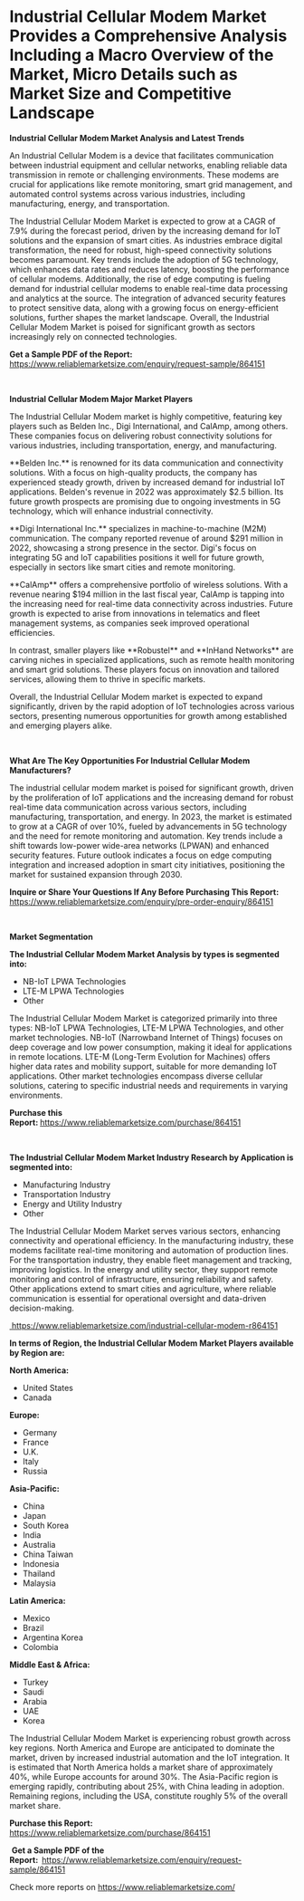 <p><h1>Industrial Cellular Modem Market Provides a Comprehensive Analysis Including a Macro Overview of the Market, Micro Details such as Market Size and Competitive Landscape</h1></p><p><strong>Industrial Cellular Modem Market Analysis and Latest Trends</strong></p>
<p><p>An Industrial Cellular Modem is a device that facilitates communication between industrial equipment and cellular networks, enabling reliable data transmission in remote or challenging environments. These modems are crucial for applications like remote monitoring, smart grid management, and automated control systems across various industries, including manufacturing, energy, and transportation.</p><p>The Industrial Cellular Modem Market is expected to grow at a CAGR of 7.9% during the forecast period, driven by the increasing demand for IoT solutions and the expansion of smart cities. As industries embrace digital transformation, the need for robust, high-speed connectivity solutions becomes paramount. Key trends include the adoption of 5G technology, which enhances data rates and reduces latency, boosting the performance of cellular modems. Additionally, the rise of edge computing is fueling demand for industrial cellular modems to enable real-time data processing and analytics at the source. The integration of advanced security features to protect sensitive data, along with a growing focus on energy-efficient solutions, further shapes the market landscape. Overall, the Industrial Cellular Modem Market is poised for significant growth as sectors increasingly rely on connected technologies.</p></p>
<p><strong>Get a Sample PDF of the Report:&nbsp;</strong> <a href="https://www.reliablemarketsize.com/enquiry/request-sample/864151?utm_campaign=1911&utm_medium=2&utm_source=Github&utm_content=ia&utm_term=20022025&utm_id=industrial-cellular-modem">https://www.reliablemarketsize.com/enquiry/request-sample/864151</a></p>
<p>&nbsp;</p>
<p><strong>Industrial Cellular Modem Major Market Players</strong></p>
<p><p>The Industrial Cellular Modem market is highly competitive, featuring key players such as Belden Inc., Digi International, and CalAmp, among others. These companies focus on delivering robust connectivity solutions for various industries, including transportation, energy, and manufacturing.</p><p>**Belden Inc.** is renowned for its data communication and connectivity solutions. With a focus on high-quality products, the company has experienced steady growth, driven by increased demand for industrial IoT applications. Belden's revenue in 2022 was approximately $2.5 billion. Its future growth prospects are promising due to ongoing investments in 5G technology, which will enhance industrial connectivity.</p><p>**Digi International Inc.** specializes in machine-to-machine (M2M) communication. The company reported revenue of around $291 million in 2022, showcasing a strong presence in the sector. Digi's focus on integrating 5G and IoT capabilities positions it well for future growth, especially in sectors like smart cities and remote monitoring.</p><p>**CalAmp** offers a comprehensive portfolio of wireless solutions. With a revenue nearing $194 million in the last fiscal year, CalAmp is tapping into the increasing need for real-time data connectivity across industries. Future growth is expected to arise from innovations in telematics and fleet management systems, as companies seek improved operational efficiencies.</p><p>In contrast, smaller players like **Robustel** and **InHand Networks** are carving niches in specialized applications, such as remote health monitoring and smart grid solutions. These players focus on innovation and tailored services, allowing them to thrive in specific markets.</p><p>Overall, the Industrial Cellular Modem market is expected to expand significantly, driven by the rapid adoption of IoT technologies across various sectors, presenting numerous opportunities for growth among established and emerging players alike.</p></p>
<p>&nbsp;</p>
<p><strong>What Are The Key Opportunities For Industrial Cellular Modem Manufacturers?</strong></p>
<p><p>The industrial cellular modem market is poised for significant growth, driven by the proliferation of IoT applications and the increasing demand for robust real-time data communication across various sectors, including manufacturing, transportation, and energy. In 2023, the market is estimated to grow at a CAGR of over 10%, fueled by advancements in 5G technology and the need for remote monitoring and automation. Key trends include a shift towards low-power wide-area networks (LPWAN) and enhanced security features. Future outlook indicates a focus on edge computing integration and increased adoption in smart city initiatives, positioning the market for sustained expansion through 2030.</p></p>
<p><strong>Inquire or Share Your Questions If Any Before Purchasing This Report:</strong> <a href="https://www.reliablemarketsize.com/enquiry/pre-order-enquiry/864151?utm_campaign=1911&utm_medium=2&utm_source=Github&utm_content=ia&utm_term=20022025&utm_id=industrial-cellular-modem">https://www.reliablemarketsize.com/enquiry/pre-order-enquiry/864151</a></p>
<p>&nbsp;</p>
<p><strong>Market Segmentation</strong></p>
<p><strong>The Industrial Cellular Modem Market Analysis by types is segmented into:</strong></p>
<p><ul><li>NB-IoT LPWA Technologies</li><li>LTE-M LPWA Technologies</li><li>Other</li></ul></p>
<p><p>The Industrial Cellular Modem Market is categorized primarily into three types: NB-IoT LPWA Technologies, LTE-M LPWA Technologies, and other market technologies. NB-IoT (Narrowband Internet of Things) focuses on deep coverage and low power consumption, making it ideal for applications in remote locations. LTE-M (Long-Term Evolution for Machines) offers higher data rates and mobility support, suitable for more demanding IoT applications. Other market technologies encompass diverse cellular solutions, catering to specific industrial needs and requirements in varying environments.</p></p>
<p><strong>Purchase this Report:&nbsp;</strong><a href="https://www.reliablemarketsize.com/purchase/864151?utm_campaign=1911&utm_medium=2&utm_source=Github&utm_content=ia&utm_term=20022025&utm_id=industrial-cellular-modem">https://www.reliablemarketsize.com/purchase/864151</a></p>
<p>&nbsp;</p>
<p><strong>The Industrial Cellular Modem Market Industry Research by Application is segmented into:</strong></p>
<p><ul><li>Manufacturing Industry</li><li>Transportation Industry</li><li>Energy and Utility Industry</li><li>Other</li></ul></p>
<p><p>The Industrial Cellular Modem Market serves various sectors, enhancing connectivity and operational efficiency. In the manufacturing industry, these modems facilitate real-time monitoring and automation of production lines. For the transportation industry, they enable fleet management and tracking, improving logistics. In the energy and utility sector, they support remote monitoring and control of infrastructure, ensuring reliability and safety. Other applications extend to smart cities and agriculture, where reliable communication is essential for operational oversight and data-driven decision-making.</p></p>
<p><a href="https://www.reliablemarketsize.com/industrial-cellular-modem-r864151?utm_campaign=1911&utm_medium=2&utm_source=Github&utm_content=ia&utm_term=20022025&utm_id=industrial-cellular-modem">&nbsp;https://www.reliablemarketsize.com/industrial-cellular-modem-r864151</a></p>
<p><strong>In terms of Region, the Industrial Cellular Modem Market Players available by Region are:</strong></p>
<p>
    <p> <strong> North America: </strong>
        <ul>
            <li>United States</li>
            <li>Canada</li>
        </ul>
        </p> 
    <p> <strong> Europe: </strong>
        <ul>
            <li>Germany</li>
            <li>France</li>
            <li>U.K.</li>
            <li>Italy</li>
            <li>Russia</li>
        </ul>
        </p> 
    <p> <strong> Asia-Pacific: </strong>
        <ul>
            <li>China</li>
            <li>Japan</li>
            <li>South Korea</li>
            <li>India</li>
            <li>Australia</li>
            <li>China Taiwan</li>
            <li>Indonesia</li>
            <li>Thailand</li>
            <li>Malaysia</li>
        </ul>
        </p> 
    <p> <strong> Latin America: </strong>
        <ul>
            <li>Mexico</li>
            <li>Brazil</li>
            <li>Argentina Korea</li>
            <li>Colombia</li>
        </ul>
        </p> 
    <p> <strong> Middle East & Africa: </strong>
        <ul>
            <li>Turkey</li>
            <li>Saudi</li>
            <li>Arabia</li>
            <li>UAE</li>
            <li>Korea</li>
        </ul>
    </p>
    </p>
<p><p>The Industrial Cellular Modem Market is experiencing robust growth across key regions. North America and Europe are anticipated to dominate the market, driven by increased industrial automation and the IoT integration. It is estimated that North America holds a market share of approximately 40%, while Europe accounts for around 30%. The Asia-Pacific region is emerging rapidly, contributing about 25%, with China leading in adoption. Remaining regions, including the USA, constitute roughly 5% of the overall market share.</p></p>
<p><strong>Purchase this Report: </strong><a href="https://www.reliablemarketsize.com/purchase/864151?utm_campaign=1911&utm_medium=2&utm_source=Github&utm_content=ia&utm_term=20022025&utm_id=industrial-cellular-modem">https://www.reliablemarketsize.com/purchase/864151</a></p>
<p>&nbsp;<strong>Get a Sample PDF of the Report:&nbsp;&nbsp;</strong><a href="https://www.reliablemarketsize.com/enquiry/request-sample/864151?utm_campaign=1911&utm_medium=2&utm_source=Github&utm_content=ia&utm_term=20022025&utm_id=industrial-cellular-modem">https://www.reliablemarketsize.com/enquiry/request-sample/864151</a></p>
<p><strong></strong></p>
<p>Check more reports on <a href="https://www.reliablemarketsize.com/?utm_campaign=1911&utm_medium=2&utm_source=Github&utm_content=ia&utm_term=20022025&utm_id=industrial-cellular-modem">https://www.reliablemarketsize.com/</a></p>